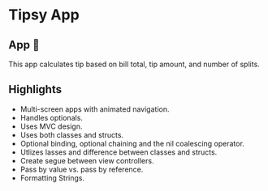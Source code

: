 #  Tipsy App

## App 📱

This app calculates tip based on bill total, tip amount, and number of splits.

## Highlights

* Multi-screen apps with animated navigation.
* Handles optionals.
* Uses MVC design.
* Uses both classes and structs.
* Optional binding, optional chaining and the nil coalescing operator.
* Utlizes lasses and difference between classes and structs. 
* Create segue between view controllers.
* Pass by value vs. pass by reference. 
* Formatting Strings. 

